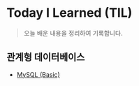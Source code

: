# Today I Learned (TIL)

> 오늘 배운 내용을 정리하여 기록합니다.

## 관계형 데이터베이스

* [MySQL (Basic)](https://github.com/alliwannadev/TIL/blob/main/mysql/mysql-basic/README.md "MySQL (Basic)")

